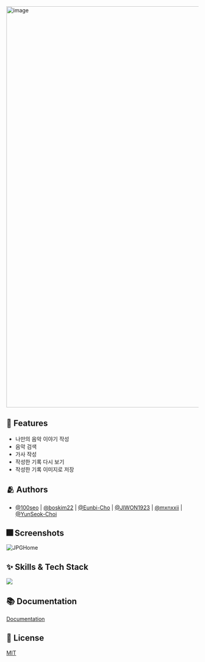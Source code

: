 <img width="1052" alt="image" src="https://user-images.githubusercontent.com/66102708/174519572-37b893d8-7f42-4cf4-bf42-3cb9c2270225.png">

## :pushpin: Features

- 나만의 음악 이야기 작성
- 음악 검색
- 가사 작성
- 작성한 기록 다시 보기
- 작성한 기록 이미지로 저장

## :people_hugging: Authors

- [@100seo](https://github.com/100seo) | [@boskim22](https://github.com/boskim22) | [@Eunbi-Cho](https://github.com/Eunbi-Cho) | [@JIWON1923](https://github.com/JIWON1923) | [@mxnxxii](https://github.com/mxnxxii) | [@YunSeok-Choi](https://github.com/YunSeok-Choi)

## :fireworks: Screenshots

![JPGHome](https://user-images.githubusercontent.com/66102708/174543476-cfed82a8-8ae4-43b0-909d-7d0634227f01.jpg)



## :sparkles: Skills & Tech Stack
<img src="https://img.shields.io/badge/Swift-F05138?style=for-the-badge&logo=Swift&logoColor=white">

## :books: Documentation

[Documentation](https://developer.apple.com/xcode/swiftui/)


## :lock_with_ink_pen: License

[MIT](https://choosealicense.com/licenses/mit/)
